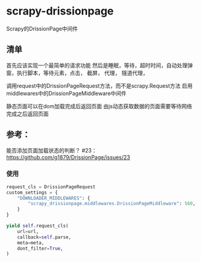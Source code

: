 # scrapy-drissionpage
Scrapy的DrissionPage中间件

## 清单
首先应该实现一个最简单的请求功能
然后是睡眠，等待，超时时间，自动处理弹窗，执行脚本，等待元素，点击，
截屏，
代理，
隧道代理，

调用request中的DrissionPageRequest方法，而不是scrapy.Request方法
启用middlewares中的DrissionPageMiddleware中间件

静态页面可以在dom加载完成后返回页面
由js动态获取数据的页面需要等待网络完成之后返回页面

## 参考：
能否添加页面加载状态的判断？ #23：https://github.com/g1879/DrissionPage/issues/23

### 使用

```python
request_cls = DrissionPageRequest
custom_settings = {
    "DOWNLOADER_MIDDLEWARES": {
        "scrapy_drissionpage.middlewares.DrissionPageMiddleware": 560,
    }
}

yield self.request_cls(
    url=url,
    callback=self.parse,
    meta=meta,
    dont_filter=True,
)
```